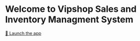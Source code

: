 # Welcome to Vipshop Sales and Inventory Managment System

[🚀 Launch the app](https://vipshop.streamlit.app)
